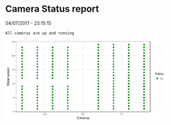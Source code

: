 Camera Status report
================
04/07/2017 - 23:15:15

    All cameras are up and running

![](camreport_files/figure-markdown_github/unnamed-chunk-2-1.png)

